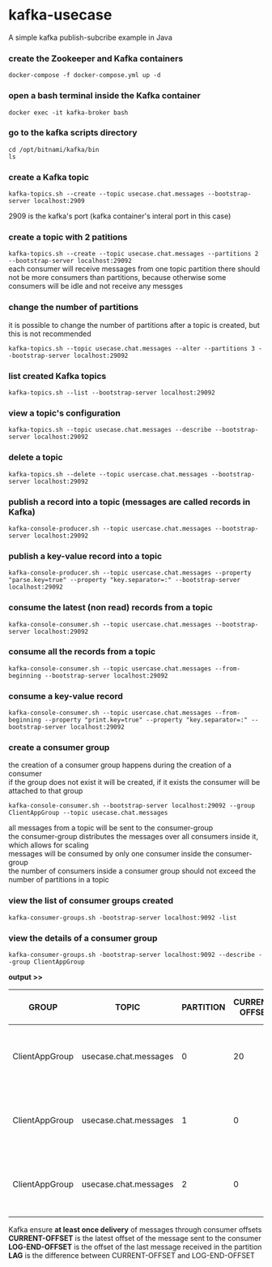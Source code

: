 # kafka-usecase  
A simple kafka publish-subcribe example in Java  

### create the Zookeeper and Kafka containers   
`docker-compose -f docker-compose.yml up -d`  

### open a bash terminal inside the Kafka container  
`docker exec -it kafka-broker bash`  

### go to the kafka scripts directory  
`cd /opt/bitnami/kafka/bin`  
`ls`

### create a Kafka topic  
`kafka-topics.sh --create --topic usecase.chat.messages --bootstrap-server localhost:2909`  

2909 is the kafka's port (kafka container's interal port in this case)  

### create a topic with 2 patitions  
`kafka-topics.sh --create --topic usecase.chat.messages --partitions 2 --bootstrap-server localhost:29092`  
each consumer will receive messages from one topic partition
there should not be more consumers than partitions, because otherwise some consumers will be idle and not receive any messges

### change the number of partitions  
it is possible to change the number of partitions after a topic is created, but this is not recommended  

`kafka-topics.sh --topic usecase.chat.messages --alter --partitions 3 --bootstrap-server localhost:29092`  

### list created Kafka topics  
`kafka-topics.sh --list --bootstrap-server localhost:29092`  

### view a topic's configuration  
`kafka-topics.sh --topic usecase.chat.messages --describe --bootstrap-server localhost:29092`  

### delete a topic  
`kafka-topics.sh --delete --topic usercase.chat.messages --bootstrap-server localhost:29092`  

### publish a record  into a topic (messages are called records in Kafka)  
`kafka-console-producer.sh --topic usercase.chat.messages --bootstrap-server localhost:29092`  

### publish a key-value record into a topic
`kafka-console-producer.sh --topic usercase.chat.messages --property "parse.key=true" --property "key.separator=:" --bootstrap-server localhost:29092`

### consume the latest (non read) records from a topic  
`kafka-console-consumer.sh --topic usercase.chat.messages --bootstrap-server localhost:29092`  

### consume all the records from a topic  
`kafka-console-consumer.sh --topic usercase.chat.messages --from-beginning --bootstrap-server localhost:29092`  

### consume a key-value record
`kafka-console-consumer.sh --topic usercase.chat.messages --from-beginning --property "print.key=true" --property "key.separator=:" --bootstrap-server localhost:29092
`
### create a consumer group  
the creation of a consumer group happens during the creation of a consumer  
if the group does not exist it will be created, if it exists the consumer will be attached to that group  

`kafka-console-consumer.sh --bootstrap-server localhost:29092 --group ClientAppGroup --topic usecase.chat.messages`  

all messages from a topic will be sent to the consumer-group   
the consumer-group distributes the messages over all consumers inside it, which allows for scaling  
messages will be consumed by only one consumer inside the consumer-group   
the number of consumers inside a consumer group should not exceed the number of partitions in a topic  

### view the list of consumer groups created  
`kafka-consumer-groups.sh -bootstrap-server localhost:9092 -list`  

### view the details of a consumer group  
`kafka-consumer-groups.sh -bootstrap-server localhost:9092 --describe --group ClientAppGroup`  

**output >>**

GROUP          | TOPIC                 | PARTITION  | CURRENT-OFFSET | LOG-END-OFFSET | LAG | CONSUMER-ID                                            | HOST         | CLIENT-ID
-------------- | --------------------- | ---------- |----------------|----------------|-----|--------------------------------------------------------|--------------| ----------------
ClientAppGroup | usecase.chat.messages | 0          | 20             | 20             | 0   | console-consumer-7cb8abdd-7185-4383-a49e-d126970bc4f5  | /172.19.0.3  | console-consumer 
ClientAppGroup | usecase.chat.messages | 1          | 0              | 0              | 0   | console-consumer-7cb8abdd-7185-4383-a49e-d126970bc4f5  | /172.19.0.3  | console-consumer  
ClientAppGroup | usecase.chat.messages | 2          | 0              | 0              | 0   | console-consumer-7cb8abdd-7185-4383-a49e-d126970bc4f5  | /172.19.0.3  | console-consumer   

Kafka ensure **at least once delivery** of messages through consumer offsets  
**CURRENT-OFFSET** is the latest offset of the message sent to the consumer  
**LOG-END-OFFSET** is the offset of the last message received in the partition     
**LAG** is the difference between CURRENT-OFFSET and LOG-END-OFFSET



